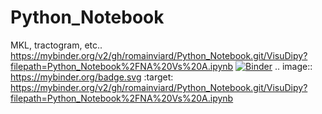 # Python_Notebook
MKL, tractogram, etc..
https://mybinder.org/v2/gh/romainviard/Python_Notebook.git/VisuDipy?filepath=Python_Notebook%2FNA%20Vs%20A.ipynb
[![Binder](https://mybinder.org/badge.svg)](https://mybinder.org/v2/gh/romainviard/Python_Notebook.git/VisuDipy?filepath=Python_Notebook%2FNA%20Vs%20A.ipynb)
.. image:: https://mybinder.org/badge.svg :target: https://mybinder.org/v2/gh/romainviard/Python_Notebook.git/VisuDipy?filepath=Python_Notebook%2FNA%20Vs%20A.ipynb
